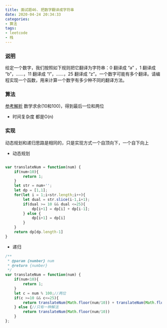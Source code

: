 ```yaml
---
title: 面试题46. 把数字翻译成字符串
date: 2020-04-24 20:34:33
categories:
- 算法
tags:
- leetcode
- 栈
---
```


### [说明](https://leetcode-cn.com/problems/ba-shu-zi-fan-yi-cheng-zi-fu-chuan-lcof/)
给定一个数字，我们按照如下规则把它翻译为字符串：0 翻译成 “a” ，1 翻译成 “b”，……，11 翻译成 “l”，……，25 翻译成 “z”。一个数字可能有多个翻译。请编程实现一个函数，用来计算一个数字有多少种不同的翻译方法。

<!-- more -->

### 算法
[参考解析](https://leetcode-cn.com/problems/ba-shu-zi-fan-yi-cheng-zi-fu-chuan-lcof/solution/dong-tai-gui-hua-dp-by-z1m/)
数学求余(10和100)，得到最后一位和两位
* 时间复杂度 
都是O(n)

### 实现
动态规划和递归思路是相同的，只是实现方式一个自顶向下，一个自下向上
* 动态规划
```javascript

var translateNum = function(num) {
    if(num<10){
        return 1;
    }
    let str = num+'';
    let dp = [1,1];
    for(let i = 1;i<str.length;i++){
        let dual = str.slice(i-1,i+1);
        if(dual >= 10 && dual <=25){
            dp[i+1] = dp[i] + dp[i-1];
        } else {
            dp[i+1] = dp[i]
        }
    }
    return dp[dp.length-1]
}

```
* 递归
```javascript
/**
 * @param {number} num
 * @return {number}
 */
var translateNum = function(num) {
    if(num<10){
        return 1;
    }
    let c = num % 100;//两位
    if(c >=10 && c<=25){
        return translateNum(Math.floor(num/10)) + translateNum(Math.floor(num/100))
    } else {//只有一种解法
        return translateNum(Math.floor(num/10))
    }
};

```